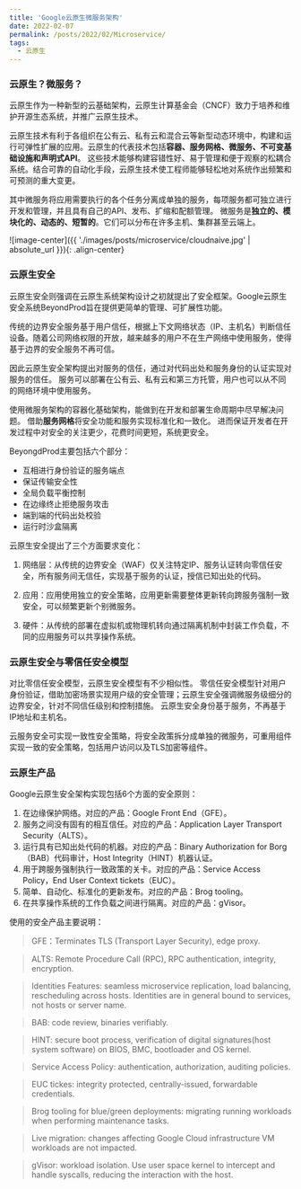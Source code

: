 ```yaml
---
title: 'Google云原生微服务架构'
date: 2022-02-07
permalink: /posts/2022/02/Microservice/
tags:
  - 云原生
---
```




### 云原生？微服务？
云原生作为一种新型的云基础架构，云原生计算基金会（CNCF）致力于培养和维护开源生态系统，并推广云原生技术。

云原生技术有利于各组织在公有云、私有云和混合云等新型动态环境中，构建和运行可弹性扩展的应用。云原生的代表技术包括**容器、服务网格、微服务、不可变基础设施和声明式API**。
这些技术能够构建容错性好、易于管理和便于观察的松耦合系统。结合可靠的自动化手段，云原生技术使工程师能够轻松地对系统作出频繁和可预测的重大变更。

其中微服务将应用需要执行的各个任务分离成单独的服务，每项服务都可独立进行开发和管理，并且具有自己的API、发布、扩缩和配额管理。
微服务是**独立的、模块化的、动态的、短暂的**。它们可以分布在许多主机、集群甚至云端上。

![image-center]({{ './images/posts/microservice/cloudnaive.jpg' | absolute_url }}){: .align-center}

### 云原生安全

云原生安全则强调在云原生系统架构设计之初就提出了安全框架。Google云原生安全系统BeyondProd旨在提供更简单的管理、可扩展性功能。

传统的边界安全服务基于用户信任，根据上下文网络状态（IP、主机名）判断信任设备。随着公司网络权限的开放，越来越多的用户不在生产网络中使用服务，使得基于边界的安全服务不再可信。

因此云原生安全架构提出对服务的信任，通过对代码出处和服务身份的认证实现对服务的信任。
服务可以部署在公有云、私有云和第三方托管，用户也可以从不同的网络环境中使用服务。

使用微服务架构的容器化基础架构，能做到在开发和部署生命周期中尽早解决问题。
借助**服务网格**将安全功能和服务实现标准化和一致化。
进而保证开发者在开发过程中对安全的关注更少，花费时间更短，系统更安全。

BeyongdProd主要包括六个部分：
- 互相进行身份验证的服务端点
- 保证传输安全性
- 全局负载平衡控制
- 在边缘终止拒绝服务攻击
- 端到端的代码出处校验
- 运行时沙盒隔离

云原生安全提出了三个方面要求变化：
1. 网络层：从传统的边界安全（WAF）仅关注特定IP、服务认证转向零信任安全，所有服务间无信任，实现基于服务的认证，授信已知出处的代码。

2. 应用：应用使用独立的安全策略，应用更新需要整体更新转向跨服务强制一致安全，可以频繁更新个别微服务。

3. 硬件：从传统的部署在虚拟机或物理机转向通过隔离机制中封装工作负载，不同的应用服务可以共享操作系统。

### 云原生安全与零信任安全模型
   
对比零信任安全模型，云原生安全模型有不少相似性。
零信任安全模型针对用户身份验证，借助加密场景实现用户级的安全管理；云原生安全强调微服务级细分的边界安全，针对不同信任级别和控制措施。
云原生安全身份基于服务，不再基于IP地址和主机名。

云服务安全可实现一致性安全策略，将安全政策拆分成单独的微服务，可重用组件实现一致的安全策略，包括用户访问以及TLS加密等组件。

### 云原生产品

Google云原生安全架构实现包括6个方面的安全原则：
1. 在边缘保护网络。对应的产品：Google Front End（GFE）。
2. 服务之间没有固有的相互信任。对应的产品：Application Layer Transport Security（ALTS）。
3. 运行具有已知出处代码的机器。对应的产品：Binary Authorization for Borg（BAB）代码审计，Host Integrity（HINT）机器认证。
4. 用于跨服务强制执行一致政策的关卡。对应的产品：Service Access Policy，End User Context tickets（EUC）。
5. 简单、自动化、标准化的更新发布。对应的产品：Brog tooling。
6. 在共享操作系统的工作负载之间进行隔离。对应的产品：gVisor。

使用的安全产品主要说明：
> GFE：Terminates TLS (Transport Layer Security), edge proxy.

> ALTS: Remote Procedure Call (RPC), RPC authentication, integrity, encryption.

> Identities Features: seamless microservice replication, load balancing, rescheduling across hosts. Identities are in general bound to services, not hosts or server name.

> BAB: code review, binaries verifiably.

> HINT: secure boot process, verification of digital signatures(host system software) on BIOS, BMC, bootloader and OS kernel.

> Service Access Policy: authentication, authorization, auditing policies.

> EUC tickes: integrity protected, centrally-issued, forwardable credentials.

> Brog tooling for blue/green deployments: migrating running workloads when performing maintenance tasks.

> Live migration: changes affecting Google Cloud infrastructure VM workloads are not impacted.

> gVisor: workload isolation. Use user space kernel to intercept and handle syscalls, reducing the interaction with the host.